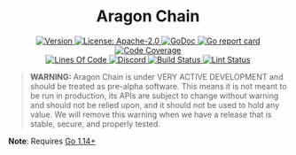 <!--
parent:
  order: false
-->

<div align="center">
  <h1> Aragon Chain </h1>
</div>

<div align="center">
  <a href="https://github.com/aragon/aragon-chain/releases/latest">
    <img alt="Version" src="https://img.shields.io/github/tag/aragon/aragon-chain.svg" />
  </a>
  <a href="https://github.com/aragon/aragon-chain/blob/development/LICENSE">
    <img alt="License: Apache-2.0" src="https://img.shields.io/github/license/aragon/aragon-chain.svg" />
  </a>
  <a href="https://pkg.go.dev/github.com/cosmos/ethermint?tab=doc">
    <img alt="GoDoc" src="https://godoc.org/github.com/aragon/aragon-chain?status.svg" />
  </a>
  <a href="https://goreportcard.com/report/github.com/aragon/aragon-chain">
    <img alt="Go report card" src="https://goreportcard.com/badge/github.com/aragon/aragon-chain"/>
  </a>
  <a href="https://codecov.io/gh/cosmos/ethermint">
    <img alt="Code Coverage" src="https://codecov.io/gh/aragon/aragon-chain/branch/development/graph/badge.svg"/>
  </a>
</div>
<div align="center">
  <a href="https://github.com/cosmos/ethermint">
    <img alt="Lines Of Code" src="https://tokei.rs/b1/github/cosmos/ethermint" />
  </a>
  <a href="https://discord.gg/AzefAFd">
    <img alt="Discord" src="https://img.shields.io/discord/669268347736686612.svg" />
  </a>
  <a href="https://github.com/aragon/aragon-chain/actions?query=workflow%3ABuild">
    <img alt="Build Status" src="https://github.com/aragon/aragon-chain/workflows/Build/badge.svg" />
  </a>
  <a href="https://github.com/aragon/aragon-chain/actions?query=workflow%3ALint">
    <img alt="Lint Status" src="https://github.com/aragon/aragon-chain/workflows/Lint/badge.svg" />
  </a>
</div>

> **WARNING:** Aragon Chain is under VERY ACTIVE DEVELOPMENT and should be treated as pre-alpha software. This means it is not meant to be run in production, its APIs are subject to change without warning and should not be relied upon, and it should not be used to hold any value. We will remove this warning when we have a release that is stable, secure, and properly tested.

**Note**: Requires [Go 1.14+](https://golang.org/dl/)
